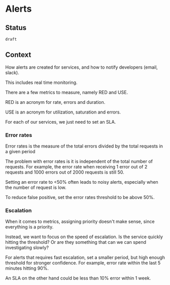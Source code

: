 # Alerts

## Status

`draft`

## Context

How alerts are created for services, and how to notify developers (email, slack).

This includes real time monitoring.


There are a few metrics to measure, namely RED and USE.

RED is an acronym for rate, errors and duration.

USE is an acronym for utilization, saturation and errors.

For each of our services, we just need to set an SLA.

### Error rates

Error rates is the measure of the total errors divided by the total requests in a given period


The problem with error rates is it is independent of the total number of requests. For example, the error rate when receiving 1 error out of 2 requests and 1000 errors out of 2000 requests is still 50.

Setting an error rate to <50% often leads to noisy alerts, especially when the number of request is low. 

To reduce false positive, set the error rates threshold to be above 50%. 


### Escalation

When it comes to metrics, assigning priority doesn't make sense, since everything is a priority.

Instead, we want to focus on the speed of escalation. Is the service quickly hitting the threshold? Or are they something that can we can spend investigating slowly?

For alerts that requires fast escalation, set a smaller period, but high enough threshold for stronger confidence. For example, error rate within the last 5 minutes hitting 90%.

An SLA on the other hand could be less than 10% error within 1 week.

